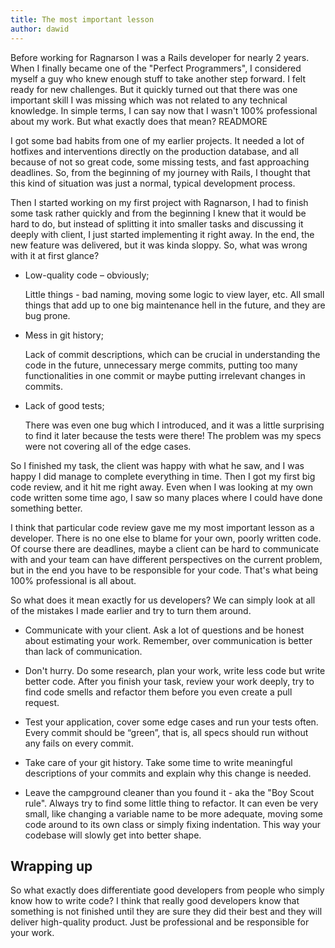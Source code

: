 ```yaml
---
title: The most important lesson
author: dawid
---
```


Before working for Ragnarson I was a Rails developer for nearly 2 years. When I finally became one of the "Perfect Programmers", I considered myself a guy who knew enough stuff to take another step forward. I felt ready for new challenges. But it quickly turned out that there was one important skill I was missing which was not related to any technical knowledge. In simple terms, I can say now that I wasn't 100% professional about my work. But what exactly does that mean? READMORE

I got some bad habits from one of my earlier projects. It needed a lot of hotfixes and interventions directly on the production database, and all because of not so great code, some missing tests, and fast approaching deadlines. So, from the beginning of my journey with Rails, I thought that this kind of situation was just a normal, typical development process.

Then I started working on my first project with Ragnarson, I had to finish some task rather quickly and from the beginning I knew that it would be hard to do, but instead of splitting it into smaller tasks and discussing it deeply with client, I just started implementing it right away. In the end, the new feature was delivered, but it was kinda sloppy. So, what was wrong with it at first glance?

* Low-quality code – obviously;

    Little things - bad naming, moving some logic to view layer, etc. All small things that add up to one big maintenance hell in the future, and they are bug prone.

* Mess in git history;

    Lack of commit descriptions, which can be crucial in understanding the code in the future, unnecessary merge commits, putting too many functionalities in one commit or maybe putting irrelevant changes in commits.

* Lack of good tests;

    There was even one bug which I introduced, and it was a little surprising to find it later because the tests were there! The problem was my specs were not covering all of the edge cases.

So I finished my task, the client was happy with what he saw, and I was happy I did manage to complete everything in time. Then I got my first big code review, and it hit me right away. Even when I was looking at my own code written some time ago, I saw so many places where I could have done something better.

I think that particular code review gave me my most important lesson as a developer. There is no one else to blame for your own, poorly written code. Of course there are deadlines, maybe a client can be hard to communicate with and your team can have different perspectives on the current problem, but in the end you have to be responsible for your code. That's what being 100% professional is all about.

So what does it mean exactly for us developers? We can simply look at all of the mistakes I made earlier and try to turn them around.

* Communicate with your client. Ask a lot of questions and be honest about estimating your work. Remember, over communication is better than lack of communication.

* Don't hurry. Do some research, plan your work, write less code but write better code. After you finish your task, review your work deeply, try to find code smells and refactor them before you even create a pull request.

* Test your application, cover some edge cases and run your tests often. Every commit should be “green”, that is, all specs should run without any fails on every commit.

* Take care of your git history. Take some time to write meaningful descriptions of your commits and explain why this change is needed.

* Leave the campground cleaner than you found it - aka the "Boy Scout rule". Always try to find some little thing to refactor. It can even be very small, like changing a variable name to be more adequate, moving some code around to its own class or simply fixing indentation. This way your codebase will slowly get into better shape.

## Wrapping up

So what exactly does differentiate good developers from people who simply know how to write code? I think that really good developers know that something is not finished until they are sure they did their best and they will deliver high-quality product. Just be professional and be responsible for your work.
